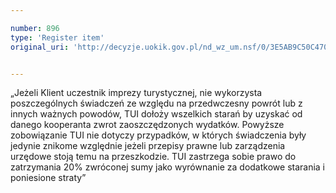```yaml
---

number: 896
type: 'Register item'
original_uri: 'http://decyzje.uokik.gov.pl/nd_wz_um.nsf/0/3E5AB9C50C4702ACC12572DD0032972C?OpenDocument'


---
```


„Jeżeli Klient uczestnik imprezy turystycznej, nie wykorzysta poszczególnych świadczeń ze względu na przedwczesny powrót lub z innych ważnych powodów, TUI dołoży wszelkich starań by uzyskać od danego kooperanta zwrot zaoszczędzonych wydatków. Powyższe zobowiązanie TUI nie dotyczy przypadków, w których świadczenia były jedynie znikome względnie jeżeli przepisy prawne lub zarządzenia urzędowe stoją temu na przeszkodzie. TUI zastrzega sobie prawo do zatrzymania 20% zwróconej sumy jako wyrównanie za dodatkowe starania i poniesione straty”
